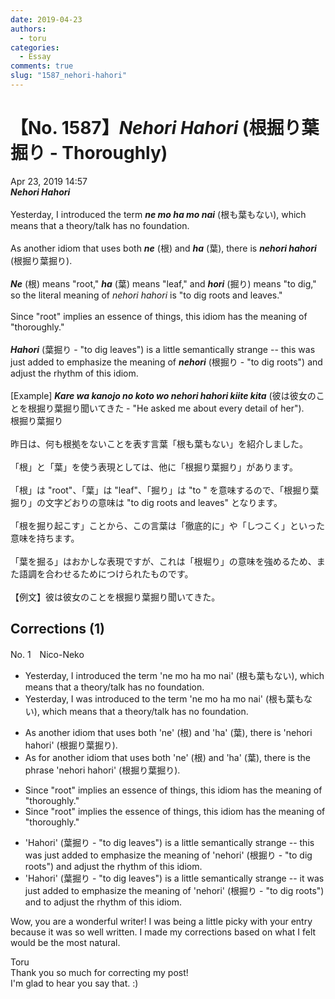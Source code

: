 ```yaml
---
date: 2019-04-23
authors:
  - toru
categories:
  - Essay
comments: true
slug: "1587_nehori-hahori"
---
```


# 【No. 1587】<strong><em>Nehori Hahori</strong></em> (根掘り葉掘り - Thoroughly)
<div class="date">Apr 23, 2019 14:57</div>
<div id="post"><div id="body_show_ori">
<strong><em>Nehori Hahori</strong></em><br/><br/>Yesterday, I introduced the term <strong><em>ne mo ha mo nai</em></strong> (根も葉もない), which means that a theory/talk has no foundation.<br/><br/>As another idiom that uses both <strong><em>ne</em></strong> (根) and <strong><em>ha</em></strong> (葉), there is <strong><em>nehori hahori</em></strong> (根掘り葉掘り).<br/><br/><strong><em>Ne</em></strong> (根) means "root," <strong><em>ha</em></strong> (葉) means "leaf," and <strong><em>hori</em></strong> (掘り) means "to dig," so the literal meaning of <em>nehori hahori</em> is "to dig roots and leaves."<br/><br/>Since "root" implies an essence of things, this idiom has the meaning of "thoroughly."<br/><br/><strong><em>Hahori</em></strong> (葉掘り - "to dig leaves") is a little semantically strange -- this was just added to emphasize the meaning of <strong><em>nehori</em></strong> (根掘り - "to dig roots") and adjust the rhythm of this idiom.<br/><br/>[Example] <strong><em>Kare wa kanojo no koto wo nehori hahori kiite kita</em></strong> (彼は彼女のことを根掘り葉掘り聞いてきた - "He asked me about every detail of her").
</div></div>

<!-- more -->

<div id="post_ja"><div id="body_show_mo">
根掘り葉掘り<br/><br/>昨日は、何も根拠をないことを表す言葉「根も葉もない」を紹介しました。<br/><br/>「根」と「葉」を使う表現としては、他に「根掘り葉掘り」があります。<br/><br/>「根」は "root"、「葉」は "leaf"、「掘り」は "to " を意味するので、「根掘り葉掘り」の文字どおりの意味は "to dig roots and leaves" となります。<br/><br/>「根を掘り起こす」ことから、この言葉は「徹底的に」や「しつこく」といった意味を持ちます。<br/><br/>「葉を掘る」はおかしな表現ですが、これは「根堀り」の意味を強めるため、また語調を合わせるためにつけられたものです。<br/><br/>【例文】彼は彼女のことを根掘り葉掘り聞いてきた。
</div></div>

## Corrections (1)
<div id="block"><div class="first_name"> No. 1　<span class="just_name">Nico-Neko</span></div><div id="block2">
<ul class="correction_field">
<li class="incorrect">Yesterday, I introduced the term 'ne mo ha mo nai' (根も葉もない), which means that a theory/talk has no foundation.</li>
<li class="corrected correct">
Yesterday, I <span class="f_blue">was</span> introduced <span class="f_blue">to </span>the term 'ne mo ha mo nai' (根も葉もない), which means that a theory/talk has no foundation.
</li>
</ul>
<ul class="correction_field">
<li class="incorrect">As another idiom that uses both 'ne' (根) and 'ha' (葉), there is 'nehori hahori' (根掘り葉掘り).</li>
<li class="corrected correct">
As <span class="f_blue">for </span>another idiom that uses both 'ne' (根) and 'ha' (葉), there is <span class="f_blue">the phrase</span> 'nehori hahori' (根掘り葉掘り).
</li>
</ul>
<ul class="correction_field">
<li class="incorrect">Since "root" implies an essence of things, this idiom has the meaning of "thoroughly."</li>
<li class="corrected correct">
Since "root" implies <span class="f_blue">the</span> essence of things, this idiom has the meaning of "thoroughly."
</li>
</ul>
<ul class="correction_field">
<li class="incorrect">'Hahori' (葉掘り - "to dig leaves") is a little semantically strange -- this was just added to emphasize the meaning of 'nehori' (根掘り - "to dig roots") and adjust the rhythm of this idiom.</li>
<li class="corrected correct">
'Hahori' (葉掘り - "to dig leaves") is a little semantically strange -- <span class="f_blue">it </span>was just added to emphasize the meaning of 'nehori' (根掘り - "to dig roots") and <span class="f_blue">to</span> adjust the rhythm of this idiom.
</li>
</ul>
<p class="comment_small">
 Wow, you are a wonderful writer! I was being a little picky with your entry because it was so well written. I made my corrections based on what I felt would be the most natural.
</p>

</div><div class="name"><span class="just_name">Toru</span><br>
Thank you so much for correcting my post!<br/>I'm glad to hear you say that. :)
</div>
</div>
